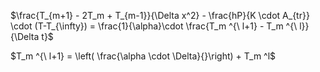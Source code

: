 $\frac{T_{m+1} - 2T_m + T_{m-1}}{\Delta x^2} - \frac{hP}{K \cdot A_{tr}} \cdot (T-T_{\infty}) = \frac{1}{\alpha}\cdot \frac{T_m ^{\ l+1} - T_m ^{\ l}}{\Delta t}$


$T_m ^{\ l+1} = \left( \frac{\alpha \cdot \Delta}{}\right)  +  T_m ^l$